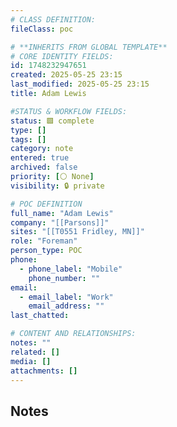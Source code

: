 ```yaml
---
# CLASS DEFINITION:
fileClass: poc

# **INHERITS FROM GLOBAL TEMPLATE**
# CORE IDENTITY FIELDS:
id: 1748232947651
created: 2025-05-25 23:15
last_modified: 2025-05-25 23:15
title: Adam Lewis

#STATUS & WORKFLOW FIELDS:
status: 🟩 complete
type: []
tags: []
category: note
entered: true
archived: false
priority: [⚪ None]
visibility: 🔒 private

# POC DEFINITION
full_name: "Adam Lewis"
company: "[[Parsons]]"
sites: "[[T0551 Fridley, MN]]"
role: "Foreman"
person_type: POC
phone:
  - phone_label: "Mobile"
    phone_number: ""
email:
  - email_label: "Work"
    email_address: ""
last_chatted: 

# CONTENT AND RELATIONSHIPS:
notes: ""
related: []
media: []
attachments: []
---
```


## Notes